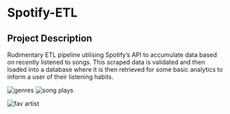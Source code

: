 # Spotify-ETL
## Project Description
Rudimentary ETL pipeline utilising Spotify’s API to accumulate data based on recently listened to songs. This scraped data is validated and then loaded into a database where it is then retrieved for some basic analytics to inform a user of their listening habits.


![genres](https://user-images.githubusercontent.com/55677171/172041478-94734740-76ec-4341-b1e4-3e35b3475b97.png)
![song plays](https://user-images.githubusercontent.com/55677171/172603766-6df574dd-fb22-4ec2-a88a-be9028610c29.png)

![fav artist](https://user-images.githubusercontent.com/55677171/172041283-f7f6fd0c-9129-485b-953c-9dd015be6822.png)


